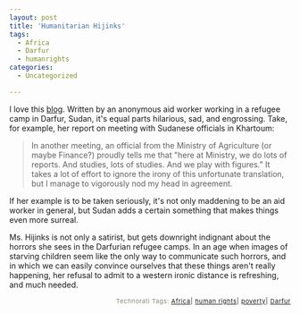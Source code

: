 ```yaml
---
layout: post
title: 'Humanitarian Hijinks'
tags:
  - Africa
  - Darfur
  - humanrights
categories:
  - Uncategorized

---
```


I love this <a href="http://sleeplessinsudan.blogspot.com/2005/07/its-back-to-khartoum-this-morning-and.html">blog</a>.  Written by an anonymous aid worker working in a refugee camp in Darfur, Sudan, it's equal parts hilarious, sad, and engrossing.  Take, for example, her report on meeting with Sudanese officials in Khartoum:

<blockquote>In another meeting, an official from the Ministry of Agriculture (or maybe Finance?) proudly tells me that "here at Ministry, we do lots of reports. And studies, lots of studies. And we play with figures." It takes a lot of effort to ignore the irony of this unfortunate translation, but I manage to vigorously nod my head in agreement.</blockquote>

If her example is to be taken seriously, it's not only maddening to be an aid worker in general, but Sudan adds a certain something that makes things even more surreal.  

Ms. Hijinks is not only a satirist, but gets downright indignant about the horrors she sees in the Darfurian refugee camps.  In an age when images of starving children seem like the only way to communicate such horrors, and in which we can easily convince ourselves that these things aren't really happening, her refusal to admit to a western ironic distance is refreshing, and much needed. 
 

  
<!-- technorati tags start --><p style="text-align:right;font-size:11px;letter-spacing:.05em;color:#808979;">Technorati Tags: <a href="http://technorati.com/tag/Africa" rel="tag">Africa</a><strong>|</strong> <a href="http://technorati.com/tag/human rights" rel="tag">human rights</a><strong>|</strong> <a href="http://technorati.com/tag/poverty" rel="tag">poverty</a><strong>|</strong> <a href="http://technorati.com/tag/Darfur" rel="tag">Darfur</a></p><!-- technorati tags end -->
